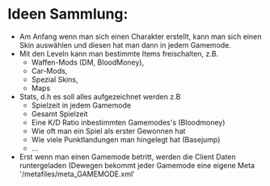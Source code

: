 Ideen Sammlung:
================
- Am Anfang wenn man sich einen Charakter erstellt, kann man sich einen Skin auswählen und diesen hat man dann in jedem Gamemode. 
- Mit den Leveln kann man bestimmte Items freischalten, z.B.
	- Waffen-Mods (DM, BloodMoney),
	- Car-Mods,
	- Spezial Skins,
	- Maps
- Stats, d.h es soll alles aufgezeichnet werden z.B
 	- Spielzeit in jedem Gamemode
 	- Gesamt Spielzeit
 	- Eine K/D Ratio inbestimmten Gamemodes's (Bloodmoney)
 	- Wie oft man ein Spiel als erster Gewonnen hat 
 	- Wie viele Punktlandungen man hingelegt hat (Basejump)
 	- ...
- Erst wenn man einen Gamemode betritt, werden die Client Daten runtergeladen (Dewegen bekommt jeder Gamemode eine eigene Meta '/metafiles/meta_GAMEMODE.xml'